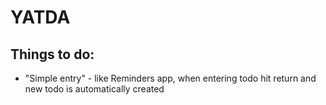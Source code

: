 #  YATDA
## Things to do:
- "Simple entry" - like Reminders app, when entering todo hit return and new todo is automatically created

